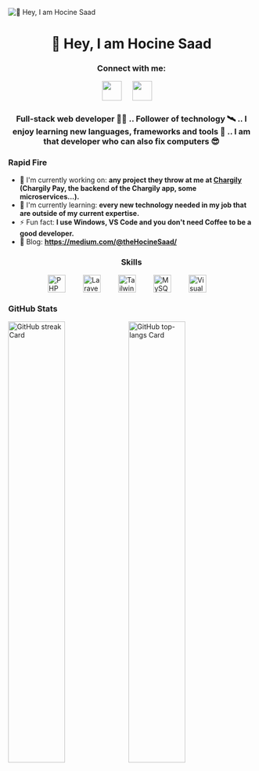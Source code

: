 ![👋 Hey, I am Hocine Saad](https://media.licdn.com/dms/image/v2/D4D16AQGYbKPHSueilQ/profile-displaybackgroundimage-shrink_350_1400/profile-displaybackgroundimage-shrink_350_1400/0/1723400406403?e=1732752000&v=beta&t=aA-_4s7usDYol6Z7moAFLSN28BNWoMEBgyN68Y_gjRk)

<div id="toc">
  <ul align="center" style="list-style: none">
    <summary>
      <h1>
        👋 Hey, I am Hocine Saad
      </h1>
    </summary>
  </ul>
</div>

**<h3 align="center">Connect with me:</h3>** 
<p align="center"><a href="https://www.linkedin.com/in/theHocineSaad" target="_blank"><img src="https://img.shields.io/badge/LinkedIn-0077B5?style=for-the-badge&logo=linkedin&logoColor=white" height="40" style="margin-right: 18px"></a> <a href="https://www.facebook.com/theHocineSaad" target="_blank"><img src="https://img.shields.io/badge/Facebook-1877F2?style=for-the-badge&logo=facebook&logoColor=white" height="40" style="margin-right: 18px"></a></p>

 **<h3 align="center">Full-stack web developer 🧑‍💻 .. Follower of technology 🛰️ .. I enjoy learning new languages, frameworks and tools 📝 .. I am that developer who can also fix computers 😎</h3>**

**<h3 align="left">Rapid Fire</h3>**

- 💼 I'm currently working on: **any project they throw at me at [Chargily](https://www.linkedin.com/company/chargily "Chargily") (Chargily Pay, the backend of the Chargily app, some microservices...).**
- 🌱 I'm currently learning: **every new technology needed in my job that are outside of my current expertise.**
- ⚡ Fun fact: **I use Windows, VS Code and you don't need Coffee to be a good developer.**
- 📝 Blog: **<a href="https://medium.com/@theHocineSaad/" target="_blank">https://medium.com/@theHocineSaad/</a>**


 **<h3 align="center">Skills</h3>**

<div style="display: flex; flex-wrap: wrap; gap: 18px; justify-content: center;"><img src="https://img.shields.io/badge/PHP-777BB4?logo=php&logoColor=white" height="36" alt="PHP" style="margin-right: 18px"> <img src="https://img.shields.io/badge/Laravel-F05032?logo=laravel&logoColor=white" height="36" alt="Laravel" style="margin-right: 18px"> <img src="https://img.shields.io/badge/Tailwind_CSS-38B2AC?logo=tailwind-css&logoColor=white" height="36" alt="Tailwind CSS" style="margin-right: 18px"> <img src="https://img.shields.io/badge/MySQL-4479A1?logo=mysql&logoColor=white" height="36" alt="MySQL" style="margin-right: 18px"> <img src="https://img.shields.io/badge/Visual_Studio_Code-007ACC?logo=visual-studio-code&logoColor=white" height="36" alt="Visual Studio Code" style="margin-right: 18px"></div>

 **<h3 align="left">GitHub Stats</h3>**

<p align="left">
  <img width="48%" src="https://streak-stats.demolab.com/?user=theHocineSaad&theme=default&hide_border=false&border_radius=4.5&date_format=M+j%5B%2C+Y%5D&mode=daily&disable_animations=false&hide_total_contributions=false&hide_current_streak=false&hide_longest_streak=false&exclude_days=&locale=en&card_height=200" alt="GitHub streak Card" />
  <img width="48%" src="https://github-readme-stats.vercel.app/api/top-langs?username=theHocineSaad&theme=default&cache_seconds=1800&border_radius=4&hide_title=false&layout=compact&langs_count=5&card_width=400&hide_progress=false" alt="GitHub top-langs Card" />
</p>
